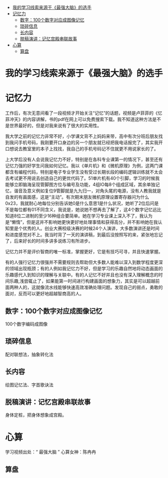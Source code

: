 <!-- TOC -->

- [我的学习线索来源于《最强大脑》的选手](#我的学习线索来源于最强大脑的选手)
- [记忆力](#记忆力)
    - [数字：100个数字对应成图像记忆](#数字100个数字对应成图像记忆)
    - [琐碎信息](#琐碎信息)
    - [长内容](#长内容)
    - [脱稿演讲：记忆宫殿串联故事](#脱稿演讲记忆宫殿串联故事)
- [心算](#心算)
    - [算盘](#算盘)

<!-- /TOC -->

# 我的学习线索来源于《最强大脑》的选手


# 记忆力

工作后，有次无意间看了一段视频才开始关注“记忆”的话题，视频是卢菲菲的《忆菲冲天》的内容讲解，书的pdf在网上可以免费搜索下载。我不知道这种方法是不是世界最好的，但是对我来说有了很大的实用性。

我大学之前的记忆力非常不好，小学课文背不上妈妈来带，高中有次分班后朋友找到我问手机号码，我刚要开口身边的另一个朋友就已经把我电话报完了，其实我开口想说去教室里的本子上找找，我自己的手机号码记不住就更不用说家长的了。

上大学后没有人会说我记忆力不好，特别是在各科专业课第一的情况下，甚至还有记忆力强的好学生问我如何记忆。我以《单片机》和《微机原理》为例，这两门课都含有编程代码，特别是电子专业学生没有受过长期长段的编码逻辑训练就不太会去考试更不用说去创造自己的更优代码了。51单片机有40个引脚，学习的时候我能够立即脑海呈现管脚图方位与编号及功能，4组IO每8个组成区域，其余单独记忆，谐音及意义例如复位9管脚就是九九归一，对角头尾的电源，没有人教我就是自发的有画面感，这是“主动”。有次期末朋友微机原理设置寄存器问为什么0x23，我就耐心地每位分别告诉她0是什么意思1是什么状况，她听了2位后问是不是每位都有01不同含义，我说是，她说她不想再去了解了，这4个数字记忆远比知道8位二进制的至少16种组合要简单。她在学习专业课上深入不了，我认为是“懒惰”，但是这并不影响她更快更好地处理事情和获得高分，并不影响她在我认知里是个优秀的人。创业大赛校级决赛的时候24个人演讲，大多数演讲还是时间和进度感觉对不上。我当时背了一天的演讲稿，到最后没按照写的来，紧张地忘记了，后来好长的时间多讲多说练习有所进步。

记忆力并不是评价智商的唯一标准，掌握更好，它是有技巧可寻，并且快速掌握。

有的人强行记忆力很强并不需要规则去帮助但大多数人能难以深入到数学程度更深的领域出现瓶颈；有的人例如我记忆力不好，但是学习的乐趣自然地将动态画面的乐趣感代入到知识的理解与关联中。有的人记忆不好并且也没有深入理解概念的时间乐趣,浅尝辄止了，如果能第一时间进行构建画面的想象力，其实是可以超越前面两种人的，这就像流水线能够快速高效准确处理问题。发现自己的弱点，勇敢的面对，反而可以更好地超越智商高的人。

## 数字：100个数字对应成图像记忆


100个数字编码成图像


## 琐碎信息

配对联想法，抽象转化法

## 长内容

绘图记忆法、字首歌诀法

## 脱稿演讲：记忆宫殿串联故事


身体定桩，把身体想象成宫殿。



# 心算

学习视频出处：“ 最强大脑 ” 心算女神：陈冉冉

## 算盘